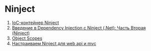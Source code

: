 # Ninject

1. [IoC-контейнер Ninject](https://metanit.com/sharp/mvc5/21.2.php)
1. [Введение в Dependency Injection с Ninject (.Net): Часть Вторая (Ninject)](http://80levelelf.com/Post?postId=22)
1. [Object Scopes](https://github.com/ninject/Ninject/wiki/Object-Scopes)
1. [Настраиваем Ninject для web api и mvc](http://calmsen.ru/nastraivaem-ninject-dlya-web-api/)